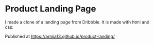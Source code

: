 # Product Landing Page

I made a clone of a landing page from Dribbble. It is made with html and css:

Published at https://armia13.github.io/product-landing/
